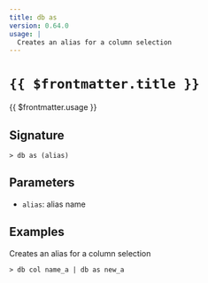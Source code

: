 ```yaml
---
title: db as
version: 0.64.0
usage: |
  Creates an alias for a column selection
---
```


# <code>{{ $frontmatter.title }}</code>

<div style='white-space: pre-wrap;'>{{ $frontmatter.usage }}</div>

## Signature

```> db as (alias)```

## Parameters

 -  `alias`: alias name

## Examples

Creates an alias for a column selection
```shell
> db col name_a | db as new_a
```
